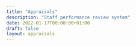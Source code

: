 ```yaml
---
title: "Appraisals"
description: "Staff performance review system"
date: 2022-01-17T00:00:00+01:00
draft: false
layout: appraisals
---
```



 